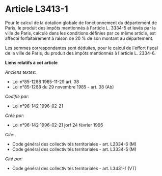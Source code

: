 # Article L3413-1

Pour le calcul de la dotation globale de fonctionnement du département de Paris, le produit des impôts mentionnés à l'article
L. 3334-5 et levés par la ville de Paris, calculé dans les conditions définies par ce même article, est affecté
forfaitairement à raison de 20 % de son montant au département.

Les sommes correspondantes sont déduites, pour le calcul de l'effort fiscal de la ville de Paris, du produit des impôts
mentionnés à l'article L. 2334-6.

**Liens relatifs à cet article**

_Anciens textes_:

  - Loi n°85-1268 1985-11-29 art. 38
  - Loi n°85-1268 du 29 novembre 1985 - art. 38 (Ab)

_Codifié par_:

  - Loi n°96-142 1996-02-21

_Créé par_:

  - Loi n°96-142 1996-02-21 jorf 24 février 1996

_Cite_:

  - Code général des collectivités territoriales - art. L2334-6 (M)
  - Code général des collectivités territoriales - art. L3334-5 (M)

_Cité par_:

  - Code général des collectivités territoriales - art. L3431-1 (VT)
